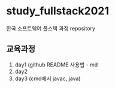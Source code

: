 # study_fullstack2021
한국 소프트웨어 풀스택 과정 repository


## 교육과정
1. day1 (github README 사용법 - md
2. day2
3. day3 (cmd에서 javac, java)
